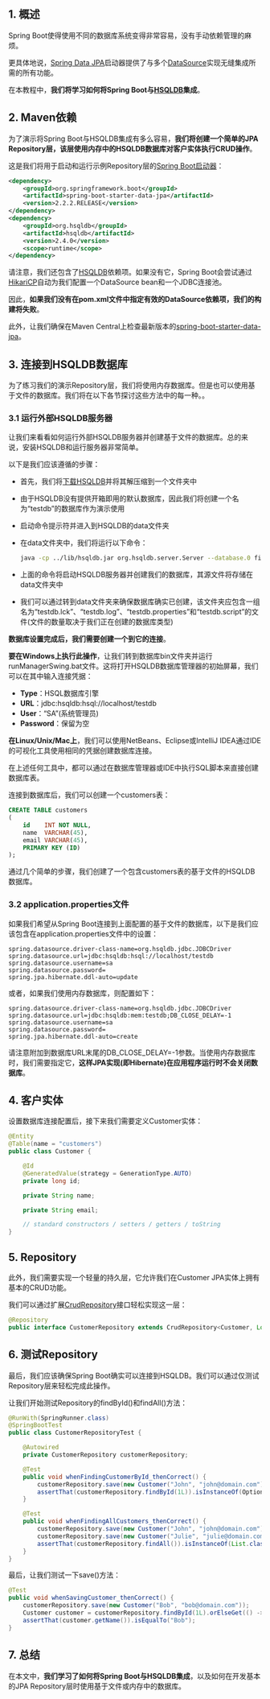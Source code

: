 ## 1. 概述

Spring Boot使得使用不同的数据库系统变得非常容易，没有手动依赖管理的麻烦。

更具体地说，[Spring Data JPA](https://www.baeldung.com/the-persistence-layer-with-spring-data-jpa)启动器提供了与多个[DataSource](https://docs.oracle.com/en/java/javase/11/docs/api/java.sql/javax/sql/DataSource.html)实现无缝集成所需的所有功能。

在本教程中，**我们将学习如何将Spring Boot与[HSQLDB](http://hsqldb.org/)集成**。

## 2. Maven依赖

为了演示将Spring Boot与HSQLDB集成有多么容易，**我们将创建一个简单的JPA Repository层，该层使用内存中的HSQLDB数据库对客户实体执行CRUD操作**。

这是我们将用于启动和运行示例Repository层的[Spring Boot启动器](https://www.baeldung.com/spring-boot-starters)：

```xml
<dependency>
    <groupId>org.springframework.boot</groupId>
    <artifactId>spring-boot-starter-data-jpa</artifactId>
    <version>2.2.2.RELEASE</version>
</dependency>
<dependency>
    <groupId>org.hsqldb</groupId>
    <artifactId>hsqldb</artifactId>
    <version>2.4.0</version>
    <scope>runtime</scope>
</dependency>
```

请注意，我们还包含了[HSQLDB](https://central.sonatype.com/artifact/org.hsqldb/hsqldb/2.7.1)依赖项。如果没有它，Spring Boot会尝试通过[HikariCP](https://www.baeldung.com/hikaricp)自动为我们配置一个DataSource bean和一个JDBC连接池。

因此，**如果我们没有在pom.xml文件中指定有效的DataSource依赖项，我们的构建将失败**。

此外，让我们确保在Maven Central上检查最新版本的[spring-boot-starter-data-jpa](https://central.sonatype.com/artifact/org.springframework.boot/spring-boot-starter-data-jpa/3.0.3)。

## 3. 连接到HSQLDB数据库

为了练习我们的演示Repository层，我们将使用内存数据库。但是也可以使用基于文件的数据库。我们将在以下各节探讨这些方法中的每一种。。

### 3.1 运行外部HSQLDB服务器

让我们来看看如何运行外部HSQLDB服务器并创建基于文件的数据库。总的来说，安装HSQLDB和运行服务器非常简单。

以下是我们应该遵循的步骤：

-   首先，我们将[下载HSQLDB](https://sourceforge.net/projects/hsqldb/files/latest/download)并将其解压缩到一个文件夹中
-   由于HSQLDB没有提供开箱即用的默认数据库，因此我们将创建一个名为“testdb”的数据库作为演示使用
-   启动命令提示符并进入到HSQLDB的data文件夹
-   在data文件夹中，我们将运行以下命令：

    ```bash
    java -cp ../lib/hsqldb.jar org.hsqldb.server.Server --database.0 file.testdb --dbname0.testdb
    ```

-   上面的命令将启动HSQLDB服务器并创建我们的数据库，其源文件将存储在data文件夹中
-   我们可以通过转到data文件夹来确保数据库确实已创建，该文件夹应包含一组名为“testdb.lck”、“testdb.log”、“testdb.properties”和“testdb.script”的文件(文件的数量取决于我们正在创建的数据库类型)

**数据库设置完成后，我们需要创建一个到它的连接**。

**要在Windows上执行此操作**，让我们转到数据库bin文件夹并运行runManagerSwing.bat文件。这将打开HSQLDB数据库管理器的初始屏幕，我们可以在其中输入连接凭据：

-   **Type**：HSQL数据库引擎
-   **URL**：jdbc:hsqldb:hsql://localhost/testdb
-   **User**：“SA”(系统管理员)
-   **Password**：保留为空

**在Linux/Unix/Mac上**，我们可以使用NetBeans、Eclipse或IntelliJ IDEA通过IDE的可视化工具使用相同的凭据创建数据库连接。

在上述任何工具中，都可以通过在数据库管理器或IDE中执行SQL脚本来直接创建数据库表。

连接到数据库后，我们可以创建一个customers表：

```sql
CREATE TABLE customers
(
    id    INT NOT NULL,
    name  VARCHAR(45),
    email VARCHAR(45),
    PRIMARY KEY (ID)
);
```

通过几个简单的步骤，我们创建了一个包含customers表的基于文件的HSQLDB数据库。

### 3.2 application.properties文件

如果我们希望从Spring Boot连接到上面配置的基于文件的数据库，以下是我们应该包含在application.properties文件中的设置：

```properties
spring.datasource.driver-class-name=org.hsqldb.jdbc.JDBCDriver
spring.datasource.url=jdbc:hsqldb:hsql://localhost/testdb
spring.datasource.username=sa
spring.datasource.password= 
spring.jpa.hibernate.ddl-auto=update
```

或者，如果我们使用内存数据库，则配置如下：

```properties
spring.datasource.driver-class-name=org.hsqldb.jdbc.JDBCDriver
spring.datasource.url=jdbc:hsqldb:mem:testdb;DB_CLOSE_DELAY=-1
spring.datasource.username=sa
spring.datasource.password=
spring.jpa.hibernate.ddl-auto=create
```

请注意附加到数据库URL末尾的DB_CLOSE_DELAY=-1参数。当使用内存数据库时，我们需要指定它，**这样JPA实现(即Hibernate)在应用程序运行时不会关闭数据库**。

## 4. 客户实体

设置数据库连接配置后，接下来我们需要定义Customer实体：

```java
@Entity
@Table(name = "customers")
public class Customer {

    @Id
    @GeneratedValue(strategy = GenerationType.AUTO)
    private long id;

    private String name;

    private String email;

    // standard constructors / setters / getters / toString
}
```

## 5. Repository

此外，我们需要实现一个轻量的持久层，它允许我们在Customer JPA实体上拥有基本的CRUD功能。

我们可以通过扩展[CrudRepository](https://docs.spring.io/spring-data/commons/docs/current/api/org/springframework/data/repository/CrudRepository.html)接口轻松实现这一层：

```java
@Repository
public interface CustomerRepository extends CrudRepository<Customer, Long> {}
```

## 6. 测试Repository

最后，我们应该确保Spring Boot确实可以连接到HSQLDB。我们可以通过仅测试Repository层来轻松完成此操作。

让我们开始测试Repository的findById()和findAll()方法：

```java
@RunWith(SpringRunner.class)
@SpringBootTest
public class CustomerRepositoryTest {

    @Autowired
    private CustomerRepository customerRepository;

    @Test
    public void whenFindingCustomerById_thenCorrect() {
        customerRepository.save(new Customer("John", "john@domain.com"));
        assertThat(customerRepository.findById(1L)).isInstanceOf(Optional.class);
    }

    @Test
    public void whenFindingAllCustomers_thenCorrect() {
        customerRepository.save(new Customer("John", "john@domain.com"));
        customerRepository.save(new Customer("Julie", "julie@domain.com"));
        assertThat(customerRepository.findAll()).isInstanceOf(List.class);
    }
}
```

最后，让我们测试一下save()方法：

```java
@Test
public void whenSavingCustomer_thenCorrect() {
    customerRepository.save(new Customer("Bob", "bob@domain.com"));
    Customer customer = customerRepository.findById(1L).orElseGet(() -> new Customer("john", "john@domain.com"));
    assertThat(customer.getName()).isEqualTo("Bob");
}
```

## 7. 总结

在本文中，**我们学习了如何将Spring Boot与HSQLDB集成**，以及如何在开发基本的JPA Repository层时使用基于文件或内存中的数据库。